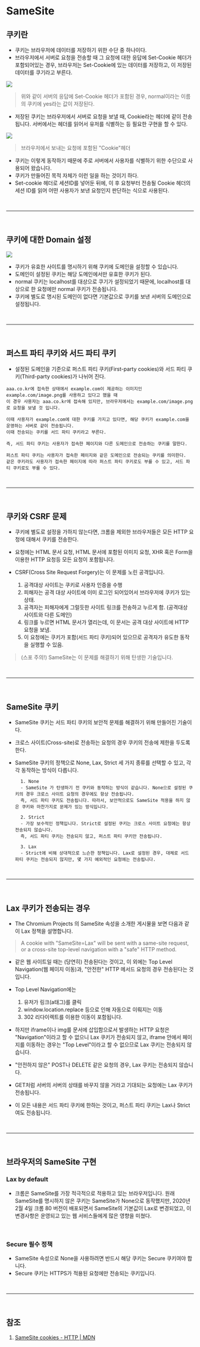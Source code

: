# SameSite

## 쿠키란

- 쿠키는 브라우저에 데이터를 저장하기 위한 수단 중 하나이다.
- 브라우저에서 서버로 요청을 전송할 때 그 요청에 대한 응답에 Set-Cookie 헤더가 포함되어있는 경우, 브라우저는 Set-Cookie에 있는 데이터를 저장하고, 이 저장된 데이터를 쿠기라고 부른다.

<img src="https://seob.dev/static/97337a4841fcf5fa74cb24976247cb0d/d68e4/set-cookie-header.png">

> 위와 같이 서버의 응답에 Set-Cookie 헤더가 포함된 경우, normal이라는 이름의 쿠키에 yes라는 값이 저장된다.

- 저장된 쿠키는 브라우저에서 서버로 요청을 보낼 때, Cookie라는 헤더에 같이 전송됩니다. 서버에서는 헤더를 읽어서 유저를 식별하는 등 필요한 구현을 할 수 있다.

<img src="https://seob.dev/static/68ff614820ca22386dbfee5239c760ea/8f77f/cookie-header.png">

> 브라우저에서 보내는 요청에 포함된 "Cookie"헤더

- 쿠키는 이렇게 동작하기 때문에 주로 서버에서 사용자를 식별하기 위한 수단으로 사용되어 왔습니다.
- 쿠키가 만들어진 목적 자체가 이런 일을 하는 것이기 하다.
- Set-cookie 헤더로 세션ID를 넣어둔 뒤에, 이 후 요청부터 전송될 Cookie 헤더의 세션 ID를 읽어 어떤 사용자가 보낸 요청인지 판단하는 식으로 사용된다.

<br />
<hr />
<br />

## 쿠키에 대한 Domain 설정

<img src="https://seob.dev/static/11828a4ba17f8324156b25c26a4a0599/3cb0f/set-cookie-with-domain.png">

- 쿠키가 유효한 사이트를 명시하기 위해 쿠키에 도메인을 설정할 수 있습니다.
- 도메인이 설정된 쿠키는 해당 도메인에서만 유효한 쿠키가 된다.
- normal 쿠키는 localhost를 대상으로 쿠기가 설정되었기 때문에, localhost를 대상으로 한 요청에만 normal 쿠키가 전송됩니다.
- 쿠키에 별도로 명시된 도메인이 없다면 기본값으로 쿠키를 보낸 서버의 도메인으로 설정됩니다.

<br />
<hr />
<br />

## 퍼스트 파티 쿠키와 서드 파티 쿠키

- 설정된 도메인을 기준으로 퍼스트 파티 쿠키(First-party cookies)와 서드 파티 쿠키(Third-party cookies)가 나뉘어 진다.

```
aaa.co.kr에 접속한 상태에서 example.com이 제공하는 이미지인 example.com/image.png를 사용하고 있다고 했을 때
이 경우 사용자는 aaa.co.kr에 접속해 있지만, 브라우저에서는 example.com/image.png로 요청을 보낼 것 입니다. 

이때 사용자가 example.com에 대한 쿠키를 가지고 있다면, 해당 쿠키가 example.com을 운영하는 서버로 같이 전송됩니다. 
이때 전송되는 쿠키를 서드 파티 쿠키라고 부른다.

즉, 서드 파티 쿠키는 사용자가 접속한 페이지와 다른 도메인으로 전송하는 쿠키를 말한다.

퍼스트 파티 쿠키는 사용자가 접속한 페이지와 같은 도메인으로 전송되는 쿠키를 의미한다.
같은 쿠키라도 사용자가 접속한 페이지에 따라 퍼스트 파티 쿠키로도 부를 수 있고, 서드 파티 쿠키로도 부를 수 있다.
```

<br />
<hr />
<br />

## 쿠키와 CSRF 문제

- 쿠키에 별도로 설정을 가하지 않는다면, 크롬을 제외한 브라우저들은 모든 HTTP 요청에 대해서 쿠키를 전송한다.
- 요청에는 HTML 문서 요청, HTML 문서에 포함된 이미지 요청, XHR 혹은 Form을 이용한 HTTP 요청등 모든 요청이 포함됩니다.

- CSRF(Cross Site Request Forgery)는 이 문제를 노린 공격입니다. 
    
    1. 공격대상 사이트는 쿠키로 사용자 인증을 수행
    2. 피해자는 공격 대상 사이트에 이미 로그인 되어있어서 브라우저에 쿠키가 있는 상태.
    3. 공격자는 피해자에게 그럴듯한 사이트 링크를 전송하고 누르게 함. (공격대상 사이트와 다른 도메인)
    4. 링크를 누르면 HTML 문서가 열리는데, 이 문서는 공격 대상 사이트에 HTTP 요청을 보냄.
    5. 이 요청에는 쿠키가 포함(서드 파티 쿠키)되어 있으므로 공격자가 유도한 동작을 실행할 수 있음.
    

> (스포 주의!) SameSite는 이 문제를 해결하기 위해 탄생한 기술입니다.

<br />
<hr />
<br />

## SameSite 쿠키

- SameSite 쿠키는 서드 파티 쿠키의 보안적 문제를 해결하기 위해 만들어진 기술이다.
- 크로스 사이트(Cross-site)로 전송하는 요청의 경우 쿠키의 전송에 제한을 두도록 한다.
- SameSite 쿠키의 정책으로 None, Lax, Strict 세 가지 종류를 선택할 수 있고, 각각 동작하는 방식이 다릅니다.
    
        1. None
        - SameSite 가 탄생하기 전 쿠키와 동작하는 방식이 같습니다. None으로 설정된 쿠키의 경우 크로스 사이트 요청의 경우에도 항상 전송됩니다. 
        즉, 서드 파티 쿠키도 전송됩니다. 따라서, 보안적으로도 SameSite 적용을 하지 않은 쿠키와 마찬가지로 문제가 있는 방식입니다.
        
        2. Strict
        - 가장 보수적인 정책입니다. Strict로 설정된 쿠키는 크로스 사이트 요청에는 항상 전송되지 않습니다. 
        즉, 서드 파티 쿠키는 전송되지 않고, 퍼스트 파티 쿠키만 전송됩니다.
    
        3. Lax
        - Strict에 비해 상대적으로 느슨한 정책입니다. Lax로 설정된 경우, 대체로 서드 파티 쿠키는 전송되지 않지만, 몇 가지 예외적인 요청에는 전송됩니다.

<br />
<hr />
<br />

## Lax 쿠키가 전송되는 경우

- The Chromium Projects 의 SameSite 속성을 소개한 게시물을 보면 다음과 같이 Lax 정책을 설명합니다.

> A cookie with "SameSite=Lax" will be sent with a same-site request, or a cross-site top-level navigation with a "safe" HTTP method.

- 같은 웹 사이트일 때는 (당연히) 전송된다는 것이고, 이 외에는 Top Level Navigation(웹 페이지 이동)과, "안전한" HTTP 메서드 요청의 경우 전송된다는 것입니다.

- Top Level Navigation에는 
    1. 유저가 링크(a태그)를 클릭
    2. window.location.replace 등으로 인해 자동으로 이뤄지는 이동
    3. 302 리다이렉트를 이용한 이동이 포함됩니다. 

- 하지만 iframe이나 img를 문서에 삽입함으로서 발생하는 HTTP 요청은 "Navigation"이라고 할 수 없으니 Lax 쿠키가 전송되지 않고, iframe 안에서 페이지를 이동하는 경우는 "Top Level"이라고 할 수 없으므로 Lax 쿠키는 전송되지 않습니다.

- "안전하지 않은" POST나 DELETE 같은 요청의 경우, Lax 쿠키는 전송되지 않습니다. 
- GET처럼 서버의 서버의 상태를 바꾸지 않을 거라고 기대되는 요청에는 Lax 쿠키가 전송됩니다.
- 이 모든 내용은 서드 파티 쿠키에 한하는 것이고, 퍼스트 파티 쿠키는 Lax나 Strict여도 전송됩니다.

<br />
<hr />
<br />

## 브라우저의 SameSite 구현

### Lax by default
- 크롬은 SameSite를 가장 적극적으로 적용하고 있는 브라우저입니다. 원래 SameSite를 명시하지 않은 쿠키는 SameSite가 None으로 동작했지만, 2020년 2월 4일 크롬 80 버전이 배포되면서 SameSite의 기본값이 Lax로 변경되었고, 이 변경사항은 운영되고 있는 웹 서비스들에게 많은 영향을 미쳤다.

<br />

### Secure 필수 정책
- SameSite 속성으로 None을 사용하려면 반드시 해당 쿠키는 Secure 쿠키여야 합니다. 
- Secure 쿠키는 HTTPS가 적용된 요청에만 전송되는 쿠키입니다. 

<br />
<hr />
<br />

## 참조
1. [SameSite cookies - HTTP | MDN](https://developer.mozilla.org/en-US/docs/Web/HTTP/Headers/Set-Cookie/SameSite)